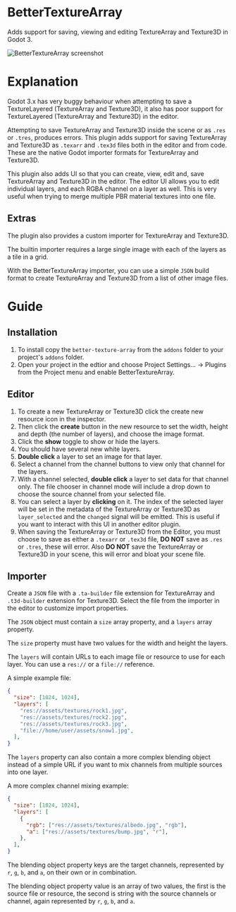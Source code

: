 [screenshot]: https://raw.githubusercontent.com/awkwardpolygons/better-texture-array/master/screenshot.png "BetterTextureArray screenshot"
# BetterTextureArray
Adds support for saving, viewing and editing TextureArray and Texture3D in Godot 3.

![][screenshot]

# Explanation
Godot 3.x has very buggy behaviour when attempting to save a TextureLayered (TextureArray and Texture3D), it also has poor support for TextureLayered (TextureArray and Texture3D) in the editor.

Attempting to save TextureArray and Texture3D inside the scene or as `.res` or `.tres`, produces errors.
This plugin adds support for saving TextureArray and Texture3D as `.texarr` and `.tex3d` files both in the editor and from code.
These are the native Godot importer formats for TextureArray and Texture3D.

This plugin also adds UI so that you can create, view, edit and, save TextureArray and Texture3D in the editor.
The editor UI allows you to edit individual layers, and each RGBA channel on a layer as well. This is very useful when trying to merge multiple PBR material textures into one file.

## Extras
The plugin also provides a custom importer for TextureArray and Texture3D.

The builtin importer requires a large single image with each of the layers as a tile in a grid.

With the BetterTextureArray importer, you can use a simple `JSON` build format to create TextureArray and Texture3D from a list of other image files.

# Guide
## Installation
1. To install copy the `better-texture-array` from the `addons` folder to your project's `addons` folder.
2. Open your project in the edtior and choose Project Settings... -> Plugins from the Project menu and enable BetterTextureArray.

## Editor
1. To create a new TextureArray or Texture3D click the create new resource icon in the inspector.
2. Then click the **create** button in the new resource to set the width, height and depth (the number of layers), and choose the image format.
3. Click the **show** toggle to show or hide the layers.
4. You should have several new white layers.
5. **Double click** a layer to set an image for that layer.
6. Select a channel from the channel buttons to view only that channel for the layers.
7. With a channel selected, **double click** a layer to set data for that channel only. The file chooser in channel mode will include a drop down to choose the source channel from your selected file.
8. You can select a layer by **clicking** on it. The index of the selected layer will be set in the metadata of the TextureArray or Texture3D as `layer_selected` and the `changed` signal will be emitted. This is useful if you want to interact with this UI in another editor plugin.
9. When saving the TextureArray or Texture3D from the Editor, you must choose to save as either a `.texarr` or `.tex3d` file, **DO NOT** save as `.res` or `.tres`, these will error. Also **DO NOT** save the TextureArray or Texture3D in your scene, this will error and bloat your scene file.

## Importer
Create a `JSON` file with a `.ta-builder` file extension for TextureArray and `.t3d-builder` extension for Texture3D.
Select the file from the importer in the editor to customize import properties.

The `JSON` object must contain a `size` array property, and a `layers` array property.

The `size` property must have two values for the width and height the layers.

The `layers` will contain URLs to each image file or resource to use for each layer. You can use a `res://` or a `file://` reference.

A simple example file:
```json
{
  "size": [1024, 1024],
  "layers": [
    "res://assets/textures/rock1.jpg",
    "res://assets/textures/rock2.jpg",
    "res://assets/textures/rock3.jpg",
    "file://home/user/assets/snow1.jpg",
  ],
}
```

The `layers` property can also contain a more complex blending object instead of a simple URL if you want to mix channels from multiple sources into one layer.

A more complex channel mixing example:
```json
{
  "size": [1024, 1024],
  "layers": [
    {
      "rgb": ["res://assets/textures/albedo.jpg", "rgb"],
      "a": ["res://assets/textures/bump.jpg", "r"],
    },
  ],
}
```

The blending object property keys are the target channels, represented by `r`, `g`, `b`, and `a`, on their own or in combination.

The blending object property value is an array of two values, the first is the source file or resource, the second is string with the source channels or channel, again represented by `r`, `g`, `b`, and `a`.
